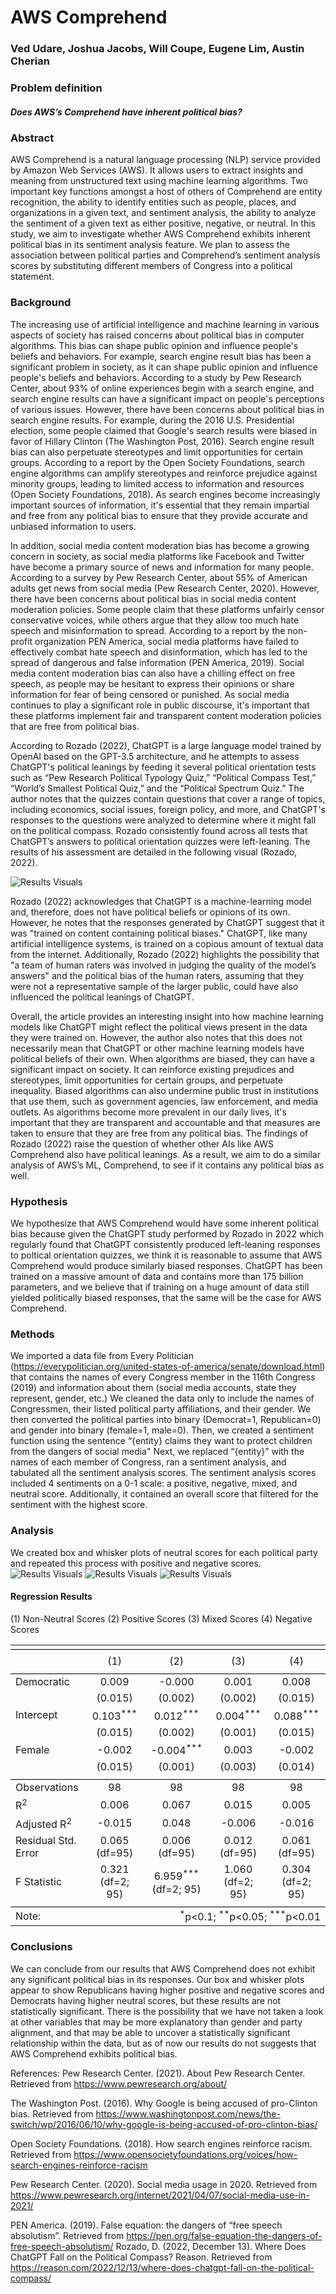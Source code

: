 # AWS Comprehend
### Ved Udare, Joshua Jacobs, Will Coupe, Eugene Lim, Austin Cherian

### Problem definition

##### Does AWS’s Comprehend have inherent political bias? 


### Abstract 


AWS Comprehend is a natural language processing (NLP) service provided by Amazon Web Services (AWS). It allows users to extract insights and meaning from unstructured text using machine learning algorithms. Two important key functions amongst a host of others of Comprehend are entity recognition, the ability to identify entities such as people, places, and organizations in a given text, and sentiment analysis, the ability to analyze the sentiment of a given text as either positive, negative, or neutral. In this study, we aim to investigate whether AWS Comprehend exhibits inherent political bias in its sentiment analysis feature. We plan to assess the association between political parties and Comprehend’s sentiment analysis scores by substituting different members of Congress into a political statement.


### Background 
The increasing use of artificial intelligence and machine learning in various aspects of society has raised concerns about political bias in computer algorithms. This bias can shape public opinion and influence people's beliefs and behaviors. For example, search engine result bias has been a significant problem in society, as it can shape public opinion and influence people's beliefs and behaviors. According to a study by Pew Research Center, about 93% of online experiences begin with a search engine, and search engine results can have a significant impact on people's perceptions of various issues. However, there have been concerns about political bias in search engine results. For example, during the 2016 U.S. Presidential election, some people claimed that Google's search results were biased in favor of Hillary Clinton (The Washington Post, 2016). Search engine result bias can also perpetuate stereotypes and limit opportunities for certain groups. According to a report by the Open Society Foundations, search engine algorithms can amplify stereotypes and reinforce prejudice against minority groups, leading to limited access to information and resources (Open Society Foundations, 2018). As search engines become increasingly important sources of information, it's essential that they remain impartial and free from any political bias to ensure that they provide accurate and unbiased information to users.


In addition, social media content moderation bias has become a growing concern in society, as social media platforms like Facebook and Twitter have become a primary source of news and information for many people. According to a survey by Pew Research Center, about 55% of American adults get news from social media (Pew Research Center, 2020). However, there have been concerns about political bias in social media content moderation policies. Some people claim that these platforms unfairly censor conservative voices, while others argue that they allow too much hate speech and misinformation to spread. According to a report by the non-profit organization PEN America, social media platforms have failed to effectively combat hate speech and disinformation, which has led to the spread of dangerous and false information (PEN America, 2019). Social media content moderation bias can also have a chilling effect on free speech, as people may be hesitant to express their opinions or share information for fear of being censored or punished. As social media continues to play a significant role in public discourse, it's important that these platforms implement fair and transparent content moderation policies that are free from political bias.


According to Rozado (2022), ChatGPT is a large language model trained by OpenAI based on the GPT-3.5 architecture, and he attempts to assess ChatGPT's political leanings by feeding it several political orientation tests such as “Pew Research Political Typology Quiz,” “Political Compass Test,” “World’s Smallest Political Quiz,” and the “Political Spectrum Quiz.” The author notes that the quizzes contain questions that cover a range of topics, including economics, social issues, foreign policy, and more, and ChatGPT's responses to the questions were analyzed to determine where it might fall on the political compass. Rozado consistently found across all tests that ChatGPT’s answers to political orientation quizzes were left-leaning. The results of his assessment are detailed in the following visual (Rozado, 2022).

![Results Visuals](https://github.com/joshuajacobs2020/QTM-350---Group-4/raw/main/results.png)


Rozado (2022) acknowledges that ChatGPT is a machine-learning model and, therefore, does not have political beliefs or opinions of its own. However, he notes that the responses generated by ChatGPT suggest that it was "trained on content containing political biases." ChatGPT, like many artificial intelligence systems, is trained on a copious amount of textual data from the internet. Additionally, Rozado (2022) highlights the possibility that "a team of human raters was involved in judging the quality of the model’s answers" and the political bias of the human raters, assuming that they were not a representative sample of the larger public, could have also influenced the political leanings of ChatGPT.


Overall, the article provides an interesting insight into how machine learning models like ChatGPT might reflect the political views present in the data they were trained on. However, the author also notes that this does not necessarily mean that ChatGPT or other machine learning models have political beliefs of their own. When algorithms are biased, they can have a significant impact on society. It can reinforce existing prejudices and stereotypes, limit opportunities for certain groups, and perpetuate inequality. Biased algorithms can also undermine public trust in institutions that use them, such as government agencies, law enforcement, and media outlets. As algorithms become more prevalent in our daily lives, it's important that they are transparent and accountable and that measures are taken to ensure that they are free from any political bias. The findings of Rozado (2022) raise the question of whether other AIs like AWS Comprehend also have political leanings. As a result, we aim to do a similar analysis of AWS’s ML, Comprehend, to see if it contains any political bias as well. 

### Hypothesis
We hypothesize that AWS Comprehend would have some inherent political bias because given the ChatGPT study performed by Rozado in 2022 which regularly found that ChatGPT consistently produced left-leaning responses to poltical orientation quizzes, we think it is reasonable to assume that AWS Comprehend would produce similarly biased responses. ChatGPT has been trained on a massive amount of data and contains more than 175 billion parameters, and we believe that if training on a huge amount of data still yielded politically biased responses, that the same will be the case for AWS Comprehend.


### Methods
We imported a data file from Every Politician (https://everypolitician.org/united-states-of-america/senate/download.html) that contains the names of every Congress member in the 116th Congress (2019) and information about them (social media accounts, state they represent, gender, etc.) 
We cleaned the data only to include the names of Congressmen, their listed political party affiliations, and their gender. 
We then converted the political parties into binary (Democrat=1, Republican=0) and gender into binary (female=1, male=0). 
Then, we created a sentiment function using the sentence “{entity} claims they want to protect children from the dangers of social media"
Next, we replaced “{entity}” with the names of each member of Congress, ran a sentiment analysis, and tabulated all the sentiment analysis scores. The sentiment analysis scores included 4 sentiments on a 0-1 scale: a positive, negative, mixed, and neutral score. Additionally, it contained an overall score that filtered for the sentiment with the highest score.


### Analysis
We created box and whisker plots of neutral scores for each political party and repeated this process with positive and negative scores. 
![Results Visuals](https://github.com/joshuajacobs2020/QTM-350---Group-4/raw/main/Neutral%20Scores.png)
![Results Visuals](joshuajacobs2020/QTM-350---Group-4/Positive.png)
![Results Visuals](joshuajacobs2020/QTM-350---Group-4/Negative.png)

#### Regression Results
(1) Non-Neutral Scores
(2) Positive Scores
(3) Mixed Scores
(4) Negative Scores

<table style="text-align:center"><tr><td colspan="5" style="border-bottom: 1px solid black"></td></tr><tr><td style="text-align:left"></td><tr><td style="text-align:left"></td><td>(1)</td><td>(2)</td><td>(3)</td><td>(4)</td></tr><tr><td colspan="5" style="border-bottom: 1px solid black"></td></tr><tr><td style="text-align:left">Democratic</td><td>0.009<sup></sup></td><td>-0.000<sup></sup></td><td>0.001<sup></sup></td><td>0.008<sup></sup></td></tr><tr><td style="text-align:left"></td><td>(0.015)</td><td>(0.002)</td><td>(0.002)</td><td>(0.015)</td></tr><tr><td style="text-align:left">Intercept</td><td>0.103<sup>***</sup></td><td>0.012<sup>***</sup></td><td>0.004<sup>***</sup></td><td>0.088<sup>***</sup></td></tr><tr><td style="text-align:left"></td><td>(0.015)</td><td>(0.002)</td><td>(0.001)</td><td>(0.015)</td></tr><tr><td style="text-align:left">Female</td><td>-0.002<sup></sup></td><td>-0.004<sup>***</sup></td><td>0.003<sup></sup></td><td>-0.002<sup></sup></td></tr><tr><td style="text-align:left"></td><td>(0.015)</td><td>(0.001)</td><td>(0.003)</td><td>(0.014)</td></tr><td colspan="5" style="border-bottom: 1px solid black"></td></tr><tr><td style="text-align: left">Observations</td><td>98</td><td>98</td><td>98</td><td>98</td></tr><tr><td style="text-align: left">R<sup>2</sup></td><td>0.006</td><td>0.067</td><td>0.015</td><td>0.005</td></tr><tr><td style="text-align: left">Adjusted R<sup>2</sup></td><td>-0.015</td><td>0.048</td><td>-0.006</td><td>-0.016</td></tr><tr><td style="text-align: left">Residual Std. Error</td><td>0.065 (df=95)</td><td>0.006 (df=95)</td><td>0.012 (df=95)</td><td>0.061 (df=95)</td></tr><tr><td style="text-align: left">F Statistic</td><td>0.321<sup></sup> (df=2; 95)</td><td>6.959<sup>***</sup> (df=2; 95)</td><td>1.060<sup></sup> (df=2; 95)</td><td>0.304<sup></sup> (df=2; 95)</td></tr><tr><td colspan="5" style="border-bottom: 1px solid black"></td></tr><tr><td style="text-align: left">Note:</td> <td colspan="4" style="text-align: right">  <sup>*</sup>p&lt;0.1;  <sup>**</sup>p&lt;0.05;  <sup>***</sup>p&lt;0.01 </td></tr></table>


### Conclusions
We can conclude from our results that AWS Comprehend does not exhibit any significant political bias in its responses. Our box and whisker plots appear to show Republicans having higher positive and negative scores and Democrats having higher neutral scores, but these results are not statistically significant. There is the possibility that we have not taken a look at other variables that may be more explanatory than gender and party alignment, and that may be able to uncover a statistically significant relationship within the data, but as of now our results do not suggests that AWS Comprehend exhibits political bias.


References:
Pew Research Center. (2021). About Pew Research Center. Retrieved from https://www.pewresearch.org/about/


The Washington Post. (2016). Why Google is being accused of pro-Clinton bias. Retrieved from https://www.washingtonpost.com/news/the-switch/wp/2016/06/10/why-google-is-being-accused-of-pro-clinton-bias/


Open Society Foundations. (2018). How search engines reinforce racism. Retrieved from https://www.opensocietyfoundations.org/voices/how-search-engines-reinforce-racism




Pew Research Center. (2020). Social media usage in 2020. Retrieved from https://www.pewresearch.org/internet/2021/04/07/social-media-use-in-2021/




PEN America. (2019). False equation: the dangers of “free speech absolutism”. Retrieved from https://pen.org/false-equation-the-dangers-of-free-speech-absolutism/
Rozado, D. (2022, December 13). Where Does ChatGPT Fall on the Political Compass? Reason. Retrieved from https://reason.com/2022/12/13/where-does-chatgpt-fall-on-the-political-compass/
